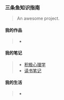 ### 三条鱼知识指南

> An awesome project.

#### 我的作品 
> * 


#### 我的笔记
> * [积极心理学](https://3ty.top/notes/PositivePsychology/#/)
> * [读书笔记](https://3ty.top/notes/ReadingNotes/#/)

#### 我的生活
> * 













